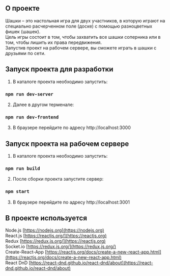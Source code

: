 ## О проекте

Шашки – это настольная игра для двух участников, в которую играют на специально расчерченном поле (доске) с помощью разноцветных фишек (шашек).<br>
Цель игры состоит в том, чтобы захватить все шашки соперника или в том, чтобы лишить их права передвижения.<br>
Запустив проект на рабочем сервере, вы сможете играть в шашки с друзьями по сети.

## Запуск проекта для разработки

1) В каталоге проекта необходимо запустить:
### `npm run dev-server`

2) Далее в другом терменале:
### `npm run dev-frontend`

3) В браузере перейдите по адресу http://localhost:3000

## Запуск проекта на рабочем сервере

1) В каталоге проекта необходимо запустить:
### `npm run build`

2) После сборки проекта запустите сервер:
### `npm start`

3) В браузере перейдите по адресу http://localhost:3001

## В проекте используется

Node.js [https://nodejs.org](https://nodejs.org)<br>
React.js [https://reactjs.org/](https://reactjs.org)<br>
Redux [https://redux.js.org/](https://reactjs.org)<br>
Socket.io [https://redux.js.org/](https://redux.js.org/)<br>
Create-React-App [https://reactjs.org/docs/create-a-new-react-app.html](https://reactjs.org/docs/create-a-new-react-app.html)<br>
React DnD [https://react-dnd.github.io/react-dnd/about](https://react-dnd.github.io/react-dnd/about)